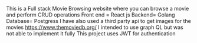 This is a Full stack  Movie Browsing website where you can browse a movie and perform CRUD operations 
Front end = React js
Backend= Golang
Database= Postgress 
I have also used a third party api to get images for the movies https://www.themoviedb.org/
I intended to use graph QL but was not able to implement it fully 
This project uses JWT for authentication 
